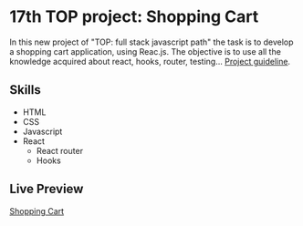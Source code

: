 # 17th TOP project: Shopping Cart
In this new project of "TOP: full stack javascript path" the task is to develop a shopping cart application, using Reac.js. The objective is to use all the knowledge acquired about react, hooks, router, testing... [Project guideline](https://www.theodinproject.com/lessons/node-path-javascript-shopping-cart).

## Skills
- HTML
- CSS
- Javascript
- React
    - React router
    - Hooks

## Live Preview
[Shopping Cart](https://jorgelg3.github.io/TheOdinProject/017-shopping-cart/build/)